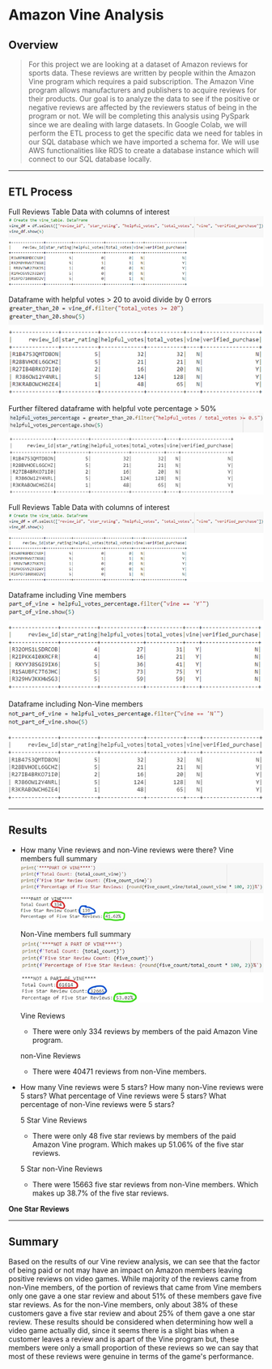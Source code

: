 # **Amazon Vine Analysis**

## **Overview**
> For this project we are looking at a dataset of Amazon reviews for sports data. These reviews are written by people within the Amazon Vine program which requires a paid subscription. The Amazon Vine program allows manufacturers and publishers to acquire reviews for their products. Our goal is to analyze the data to see if the positive or negative reviews are affected by the reviewers status of being in the program or not. We will be completing this analysis using PySpark since we are dealing with large datasets. In Google Colab, we will perform the ETL process to get the specific data we need for tables in our SQL database which we have imported a schema for. We will use AWS functionalities like RDS to create a database instance which will connect to our SQL database locally. 
---

## **ETL Process**

Full Reviews Table Data with columns of interest
![](https://github.com/mooshak21/Amazon_Vine_Analysis/blob/main/Resources/VineTable.png)

Dataframe with helpful votes > 20 to avoid divide by 0 errors
![](https://github.com/mooshak21/Amazon_Vine_Analysis/blob/main/Resources/GreaterThan20.png)

Further filtered dataframe with helpful vote percentage > 50%
![](https://github.com/mooshak21/Amazon_Vine_Analysis/blob/main/Resources/HelpfulVotesPercent.png)

Full Reviews Table Data with columns of interest
![](https://github.com/mooshak21/Amazon_Vine_Analysis/blob/main/Resources/VineTable.png)

Dataframe including Vine members
![](https://github.com/mooshak21/Amazon_Vine_Analysis/blob/main/Resources/PartOfVine.png)

Dataframe including Non-Vine members
![](https://github.com/mooshak21/Amazon_Vine_Analysis/blob/main/Resources/NotPartOfVine.png)

---

## **Results** 
* How many Vine reviews and non-Vine reviews were there?
    Vine members full summary
    ![](https://github.com/mooshak21/Amazon_Vine_Analysis/blob/main/Resources/InkedVineFullSummary.jpg)

    Non-Vine members full summary
    ![](https://github.com/mooshak21/Amazon_Vine_Analysis/blob/main/Resources/InkedNonVineFullSummary.jpg)
    
    Vine Reviews
    
    * There were only 334 reviews by members of the paid Amazon Vine program.

    non-Vine Reviews
    
    * There were 40471 reviews from non-Vine members.

* How many Vine reviews were 5 stars? How many non-Vine reviews were 5 stars? What percentage of Vine reviews were 5 stars? What percentage of non-Vine reviews were 5 stars?

    5 Star Vine Reviews

    
    * There were only 48 five star reviews by members of the paid Amazon Vine program. Which makes up 51.06% of the five star reviews.


    5 Star non-Vine Reviews

    
    
    * There were 15663 five star reviews from non-Vine members. Which makes up 38.7% of the five star reviews.


**One Star Reviews**


---

## **Summary** 
Based on the results of our Vine review analysis, we can see that the factor of being paid or not may have an impact on Amazon members leaving positive reviews on video games. While majority of the reviews came from non-Vine members, of the portion of reviews that came from Vine members only one gave a one star review and about 51% of these members gave five star reviews. As for the non-Vine members, only about 38% of these customers gave a five star review and about 25% of them gave a one star review. These results should be considered when determining how well a video game actually did, since it seems there is a slight bias when a customer leaves a review and is apart of the Vine program but, these members were only a small proportion of these reviews so we can say that most of these reviews were genuine in terms of the game's performance.